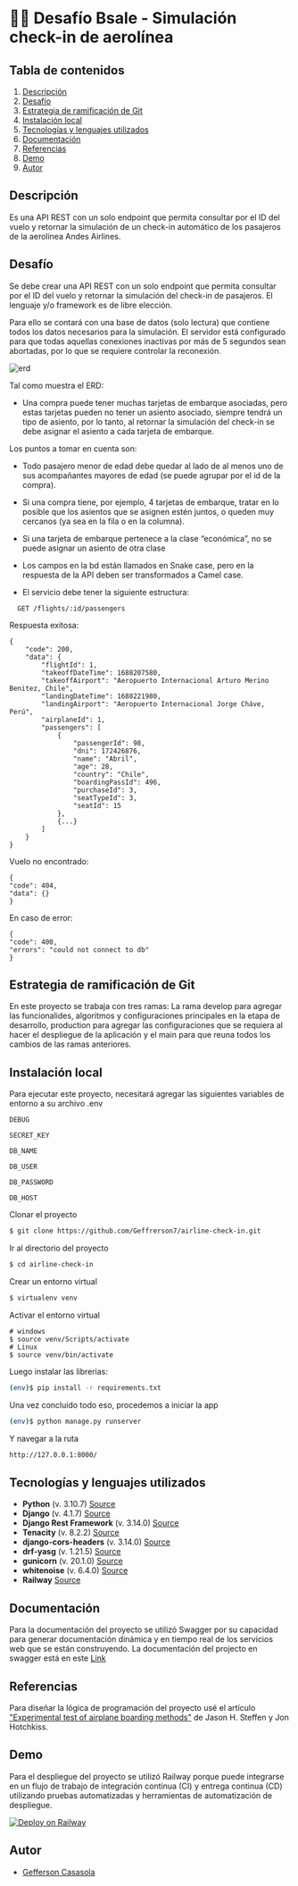 # 🧑‍💻 Desafío Bsale - Simulación check-in de aerolínea

## Tabla de contenidos

1. [Descripción](#descripción)
2. [Desafío](#desafío)
3. [Estrategia de ramificación de Git](#estrategia-de-ramificación-de-git)
4. [Instalación local](#instalación-local)
5. [Tecnologías y lenguajes utilizados](#Tecnologías-y-lenguajes-utilizados)
6. [Documentación](#documentación)
7. [Referencias](#referencias)
8. [Demo](#demo)
9. [Autor](#Autor)

## Descripción

Es una API REST con un solo endpoint que permita consultar por el ID del vuelo y retornar la simulación de un check-in automático de los pasajeros de la aerolínea Andes Airlines.

## Desafío

Se debe crear una API REST con un solo endpoint que permita consultar por el ID del vuelo y retornar la simulación del check-in de pasajeros. El lenguaje y/o framework es de libre elección.

Para ello se contará con una base de datos (solo lectura) que contiene todos los datos necesarios para la simulación. El servidor está configurado para que todas aquellas conexiones inactivas por más de 5 segundos sean abortadas, por lo que se requiere controlar la reconexión.

![erd](https://user-images.githubusercontent.com/61089189/228735639-08f7e264-8b2b-4c24-962d-c719dc37626f.png)

Tal como muestra el ERD:

* Una compra puede tener muchas tarjetas de embarque asociadas, pero estas tarjetas pueden no tener un asiento asociado, siempre tendrá un tipo de asiento, por lo tanto, al retornar la simulación del check-in se debe asignar el asiento a cada tarjeta de embarque.

Los puntos a tomar en cuenta son:

* Todo pasajero menor de edad debe quedar al lado de al menos uno de sus acompañantes mayores de edad (se puede agrupar por el id de la compra).

* Si una compra tiene, por ejemplo, 4 tarjetas de embarque, tratar en lo posible que los asientos que se asignen estén juntos, o queden muy cercanos (ya sea en la fila o en la columna).

* Si una tarjeta de embarque pertenece a la clase “económica”, no se puede asignar un asiento de otra clase

* Los campos en la bd están llamados en Snake case, pero en la respuesta de la API deben ser transformados a Camel case.

* El servicio debe tener la siguiente estructura:

```
  GET /flights/:id/passengers
```

Respuesta exitosa:

```
{
    "code": 200,
    "data": {
        "flightId": 1,
        "takeoffDateTime": 1688207580,
        "takeoffAirport": "Aeropuerto Internacional Arturo Merino Benitez, Chile",
        "landingDateTime": 1688221980,
        "landingAirport": "Aeropuerto Internacional Jorge Cháve, Perú",
        "airplaneId": 1,
        "passengers": [
            {
                "passengerId": 98,
                "dni": 172426876,
                "name": "Abril",
                "age": 28,
                "country": "Chile",
                "boardingPassId": 496,
                "purchaseId": 3,
                "seatTypeId": 3,
                "seatId": 15
            },
            {...}
        ]
    }
}
```

Vuelo no encontrado:

```
{
"code": 404,
"data": {}
}
```

En caso de error:

```
{
"code": 400,
"errors": "could not connect to db"
}

```

## Estrategia de ramificación de Git

En este proyecto se trabaja con tres ramas:
La rama develop para agregar las funcionalides, algoritmos y configuraciones principales en la etapa de desarrollo, production para agregar las configuraciones que se requiera al hacer el despliegue de la aplicación y el main para que reuna todos los cambios de las ramas anteriores.

## Instalación local

Para ejecutar este proyecto, necesitará agregar las siguientes variables de entorno a su archivo .env

`DEBUG`

`SECRET_KEY`

`DB_NAME`

`DB_USER`

`DB_PASSWORD`

`DB_HOST`

Clonar el proyecto

```bash
$ git clone https://github.com/Geffrerson7/airline-check-in.git
```

Ir al directorio del proyecto

```bash
$ cd airline-check-in
```

Crear un entorno virtual

```sh
$ virtualenv venv
```

Activar el entorno virtual

```
# windows
$ source venv/Scripts/activate
# Linux
$ source venv/bin/activate
```

Luego instalar las librerias:

```sh
(env)$ pip install -r requirements.txt
```

Una vez concluido todo eso, procedemos a iniciar la app

```bash
(env)$ python manage.py runserver
```

Y navegar a la ruta

```sh
http://127.0.0.1:8000/
```

## Tecnologías y lenguajes utilizados

* **Python** (v. 3.10.7) [Source](https://www.python.org/)
* **Django** (v. 4.1.7)  [Source](https://www.djangoproject.com/)
* **Django Rest Framework** (v. 3.14.0) [Source](https://www.django-rest-framework.org/)
* **Tenacity** (v. 8.2.2) [Source](https://tenacity.readthedocs.io/en/latest/)
* **django-cors-headers** (v. 3.14.0) [Source](https://pypi.org/project/django-cors-headers/)
* **drf-yasg** (v. 1.21.5) [Source](https://drf-yasg.readthedocs.io/en/stable/)
* **gunicorn** (v. 20.1.0) [Source](https://gunicorn.org/)
* **whitenoise** (v. 6.4.0) [Source](https://whitenoise.readthedocs.io/en/latest/)
* **Railway**  [Source](https://docs.railway.app/)

## Documentación
Para la documentación del proyecto se utilizó Swagger por su capacidad para generar documentación dinámica y en tiempo real de los servicios web que se están construyendo.
La documentación del projecto en swagger está en este [Link](https://airline-check-in-production.up.railway.app/swagger/)

## Referencias

Para diseñar la lógica de programación del proyecto usé el artículo ["Experimental test of airplane boarding methods"](https://arxiv.org/pdf/1108.5211.pdf) de Jason H. Steffen y Jon Hotchkiss.

## Demo
Para el despliegue del proyecto se utilizó Railway porque puede integrarse en un flujo de trabajo de integración continua (CI) y entrega continua (CD) utilizando pruebas automatizadas y herramientas de automatización de despliegue.

[![Deploy on Railway](https://railway.app/button.svg)](https://airline-check-in-production.up.railway.app/)

## Autor

- [Gefferson Casasola](https://github.com/Geffrerson7)

